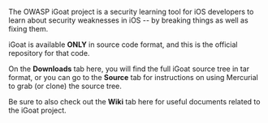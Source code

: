 The OWASP iGoat project is a security learning tool for iOS developers to learn about security weaknesses in iOS -- by breaking things as well as fixing them.

iGoat is available **ONLY** in source code format, and this is the official repository for that code.

On the **Downloads** tab here, you will find the full iGoat source tree in tar format, or you can go to the **Source** tab for instructions on using Mercurial to grab (or clone) the source tree.

Be sure to also check out the **Wiki** tab here for useful documents related to the iGoat project.
